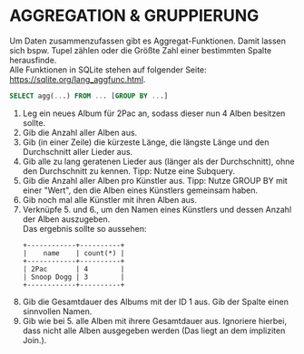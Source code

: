 # AGGREGATION & GRUPPIERUNG

Um Daten zusammenzufassen gibt es Aggregat-Funktionen. Damit lassen sich bspw. Tupel zählen oder die Größte Zahl einer bestimmten Spalte herausfinde.  
Alle Funktionen in SQLite stehen auf folgender Seite: https://sqlite.org/lang_aggfunc.html.

```sql
SELECT agg(...) FROM ... [GROUP BY ...]
```

1. Leg ein neues Album für 2Pac an, sodass dieser nun 4 Alben besitzen sollte.
2. Gib die Anzahl aller Alben aus.
3. Gib (in einer Zeile) die kürzeste Länge, die längste Länge und den Durchschnitt aller Lieder aus.
4. Gib alle zu lang geratenen Lieder aus (länger als der Durchschnitt), ohne den Durchschnitt zu kennen. Tipp: Nutze eine Subquery. 
5. Gib die Anzahl aller Alben pro Künstler aus. Tipp: Nutze GROUP BY mit einer "Wert", den die Alben eines Künstlers gemeinsam haben.
6. Gib noch mal alle Künstler mit ihren Alben aus.
7. Verknüpfe 5. und 6., um den Namen eines Künstlers und dessen Anzahl der Alben auszugeben.  
   Das ergebnis sollte so aussehen:
   ```
   +------------+----------+
   |    name    | count(*) |
   +------------+----------+
   | 2Pac       | 4        |
   | Snoop Dogg | 3        |
   +------------+----------+
   ```
8. Gib die Gesamtdauer des Albums mit der ID 1 aus. Gib der Spalte einen sinnvollen Namen.
9. Gib wie bei 5. alle Alben mit ihrere Gesamtdauer aus. Ignoriere hierbei, dass nicht alle Alben ausgegeben werden (Das liegt an dem impliziten Join.). 
